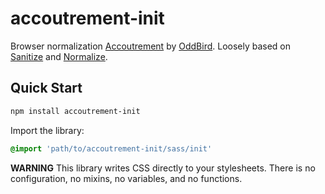 accoutrement-init
=================

Browser normalization [Accoutrement][accoutrement]
by [OddBird][oddbird].
Loosely based on
[Sanitize][sanitize] and [Normalize][normalize].

[accoutrement]: http://oddbird.net/accoutrement/
[oddbird]: http://oddbird.net/
[sanitize]: github.com/10up/sanitize.css
[normalize]: https://github.com/necolas/normalize.css


Quick Start
-----------

```bash
npm install accoutrement-init
```

Import the library:

```scss
@import 'path/to/accoutrement-init/sass/init'
```

**WARNING** This library writes CSS directly to your stylesheets.
There is no configuration, no mixins, no variables, and no functions.
